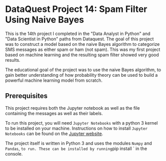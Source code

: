 # DataQuest Project 14: Spam Filter Using Naive Bayes

This is the 14th project I completed in the "Data Analyst in Python" and "Data Scientist in Python" paths from Dataquest. The goal of this project was to construct a model based on the naive Bayes algorithm to categorize SMS messages as either spam or ham (not spam). This was my first project based on machine learning and the resulting spam filter showed very good results.

The educational goal of the project was to use the naive Bayes algorithm, to gain better understanding of how probability theory can be used to build a powerful machine learning model from scratch.

## Prerequisites

This project requires both the Jupyter notebook as well as the file containing the messages as well as their labels.

To run this project, you will need `Jupyter Notebooks` with a python 3 kernel to be installed on your machine. Instructions on how to install `Jupyter Notebooks` can be found on the [Jupyter website](https://jupyter.org/install).

The project itself is written in Python 3 and uses the modules `Numpy` and `Pandas`, ` to run. These can be installed by running `pip install <name of module>` in the console.